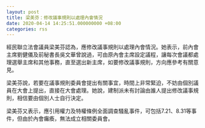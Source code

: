 ```yaml
---
layout: post
title: 梁美芬：修改議事規則以處理內會情況
date: 2020-04-14 14:25:51.000000000 +08:00
categories: rss
---
```


經民聯立法會議員梁美芬認為，應修改議事規則以處理內會情況。她表示，前內會主席劉健儀及前秘書長吳文華曾說過，可由原內會主席設定議程，讓每次會議都處理選舉主席和其他事務，直至選出新主席，如要修改議事規則，方向應參考有關意見。

梁美芬說，若要在議事規則委員會提出有關事宜，時間上非常緊迫，不妨由個別議員在大會上提出，直接在大會處理。她說，建制派未有討論由誰人提出修改議事規則，相信要由個別人士自行決定。

梁美芬又表示，應引用權力及特權條例全面調查騷亂事件，可包括7.21、8.31等事件，但由於內會癱瘓，無法成立相關委員會。
